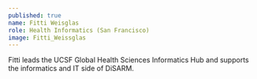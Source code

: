 ```yaml
---
published: true
name: Fitti Weisglas
role: Health Informatics (San Francisco)
image: Fitti_Weissglas
---
```

Fitti leads the UCSF Global Health Sciences Informatics Hub and supports the informatics and IT side of DiSARM.
